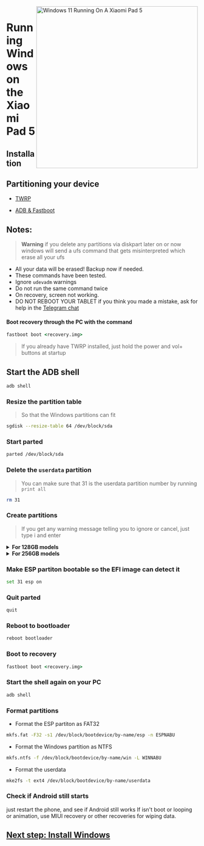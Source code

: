 <img align="right" src="https://raw.githubusercontent.com/erdilS/Port-Windows-11-Xiaomi-Pad-5/main/nabu.png" width="425" alt="Windows 11 Running On A Xiaomi Pad 5">


# Running Windows on the Xiaomi Pad 5

## Installation

## Partitioning your device

- [TWRP](../../../../releases/Recoveries)

- [ADB & Fastboot](https://developer.android.com/studio/releases/platform-tools)

## Notes:
> **Warning** if you delete any partitions via diskpart later on or now windows will send a ufs command that gets misinterpreted which erase all your ufs
- All your data will be erased! Backup now if needed.
- These commands have been tested.
- Ignore `udevadm` warnings
- Do not run the same command twice
- On recovery, screen not working.
- DO NOT REBOOT YOUR TABLET if you think you made a mistake, ask for help in the [Telegram chat](https://t.me/nabuwoa)

#### Boot recovery through the PC with the command
```cmd
fastboot boot <recovery.img>
```
> If you already have TWRP installed, just hold the power and vol+ buttons at startup

## Start the ADB shell
```cmd
adb shell
```

### Resize the partition table
> So that the Windows partitions can fit
```sh
sgdisk --resize-table 64 /dev/block/sda
```

### Start parted
```sh
parted /dev/block/sda
```

### Delete the `userdata` partition
> You can make sure that 31 is the userdata partition number by running
>  `print all`
```sh
rm 31
```

### Create partitions
> If you get any warning message telling you to ignore or cancel, just type i and enter


<details>
<summary><b><strong>For 128GB models</strong></b></summary>

- Create the ESP partition (stores Windows bootloader data and EFI files)
```sh
mkpart esp fat32 10.9GB 11.4GB
```

- Create the main partition where Windows will be installed to
```sh
mkpart win ntfs 11.4GB 70.2GB
```

- Create Android's data partition
```sh
mkpart userdata ext4 70.2GB 126GB
```
  </summary>
</details>

<details>
<summary><b><strong>For 256GB models</strong></b></summary>

- Create the ESP partition (stores Windows bootloader data and EFI files)
```sh
mkpart esp fat32 10.9GB 11.4GB
```

- Create the main partition where Windows will be installed to
```sh
mkpart win ntfs 11.4GB 120.8GB
```

- Create Android's data partition
```sh
mkpart userdata ext4 120.8GB 254GB
```

  </summary>
</details>


### Make ESP partiton bootable so the EFI image can detect it
```sh
set 31 esp on
```

### Quit parted
```sh
quit
```
### Reboot to bootloader
```sh
reboot bootloader
```

### Boot to recovery
```cmd
fastboot boot <recovery.img>
```

### Start the shell again on your PC
```cmd
adb shell
```

### Format partitions
-  Format the ESP partiton as FAT32
```sh
mkfs.fat -F32 -s1 /dev/block/bootdevice/by-name/esp -n ESPNABU
```

-  Format the Windows partition as NTFS
```sh
mkfs.ntfs -f /dev/block/bootdevice/by-name/win -L WINNABU
```

-  Format the userdata
```sh
mke2fs -t ext4 /dev/block/bootdevice/by-name/userdata
```


### Check if Android still starts
just restart the phone, and see if Android still works
If isn't boot or looping or animation, use MIUI recovery or other recoveries for wiping data.

## [Next step: Install Windows](/guide/English/2-install-en.md)
